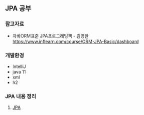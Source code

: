 ## JPA 공부

### 참고자료 
* 자바ORM표준 JPA프로그래밍책 - 김영한
https://www.inflearn.com/course/ORM-JPA-Basic/dashboard

### 개발환경
* IntelliJ
* java 11
* xml
* h2

### JPA 내용 정리
1. [JPA ](https://github.com/Kimginam97/Study_Jpa_Basic/blob/master/summary/1.JPA%EC%86%8C%EA%B0%9C.md)






